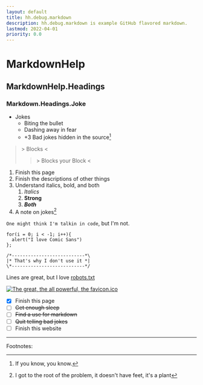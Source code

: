 ```yaml
---
layout: default
title: hh.debug.markdown
description: hh.debug.markdown is example GitHub flavored markdown.
lastmod: 2022-04-01
priority: 0.0
---
```



# MarkdownHelp

## MarkdownHelp.Headings

### Markdown.Headings.Joke

- Jokes
  * Biting the bullet
  - Dashing away in fear
  + +3 Bad jokes hidden in the source[^1]

> \> Blocks <
>
>> \> Blocks your Block <

1. Finish this page
2. Finish the descriptions of other things
3. Understand italics, bold, and both
   1. _Italics_
   2. **Strong**
   3. **_Both_**
4. A note on jokes[^2]

`One might think I'm talkin in code`, but I'm not.

    for(i = 0; i < -1; i++){
      alert("I love Comic Sans")
    };

    /*---------------------------*\
    |* That's why I don't use it *|
    \*---------------------------*/


Lines are great, but I love [robots.txt](/robots.txt)

[![The great, the all powerful, the favicon.ico](/favicon.ico "The great, the all powerful, the favicon.ico")](/)

- [X] Finish this page
- [ ] ~~Get enough sleep~~
- [ ] ~~Find a use for markdown~~
- [ ] ~~Quit telling bad jokes~~
- [ ] Finish this website

---
Footnotes:

[^1]: If you know, you know.
[^2]: I got to the root of the problem, it doesn't have feet, it's a plant

<!-- An html comment, that nobody will see -->
